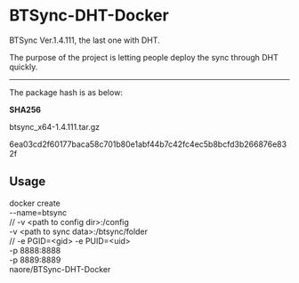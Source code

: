 # BTSync-DHT-Docker
BTSync Ver.1.4.111, the last one with DHT.

The purpose of the project is letting people deploy the sync through DHT quickly.

---

The package hash is as below:

**SHA256**

btsync_x64-1.4.111.tar.gz

6ea03cd2f60177baca58c701b80e1abf44b7c42fc4ec5b8bcfd3b266876e832f


## Usage
docker create \
	--name=btsync \
//	-v \<path to config dir\>:/config \
	-v \<path to sync data\>:/btsync/folder \
//	-e PGID=\<gid\> -e PUID=\<uid\> \
	-p 8888:8888 \
	-p 8889:8889 \
	naore/BTSync-DHT-Docker
